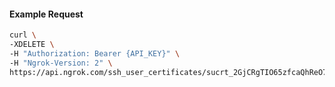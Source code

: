 
#### Example Request
```bash
curl \
-XDELETE \
-H "Authorization: Bearer {API_KEY}" \
-H "Ngrok-Version: 2" \
https://api.ngrok.com/ssh_user_certificates/sucrt_2GjCRgTIO65zfcaQhReO7VDMjsG
